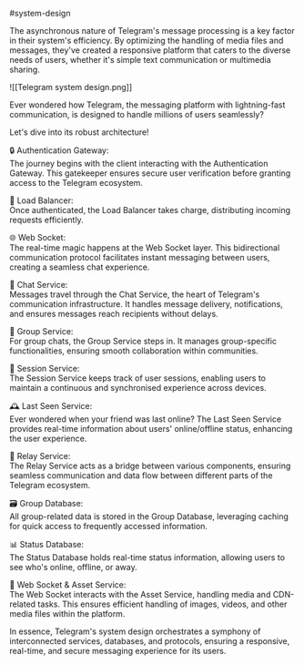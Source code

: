 #system-design 

The asynchronous nature of Telegram's message processing is a key factor in their system's efficiency. By optimizing the handling of media files and messages, they've created a responsive platform that caters to the diverse needs of users, whether it's simple text communication or multimedia sharing.

![[Telegram system design.png]]

Ever wondered how Telegram, the messaging platform with lightning-fast communication, is designed to handle millions of users seamlessly?  
  
Let's dive into its robust architecture!  
  
🔒 Authentication Gateway:  
The journey begins with the client interacting with the Authentication Gateway. This gatekeeper ensures secure user verification before granting access to the Telegram ecosystem.  
  
🔄 Load Balancer:  
Once authenticated, the Load Balancer takes charge, distributing incoming requests efficiently.  
  
🌐 Web Socket:  
The real-time magic happens at the Web Socket layer. This bidirectional communication protocol facilitates instant messaging between users, creating a seamless chat experience.  
  
💬 Chat Service:  
Messages travel through the Chat Service, the heart of Telegram's communication infrastructure. It handles message delivery, notifications, and ensures messages reach recipients without delays.  
  
👥 Group Service:  
For group chats, the Group Service steps in. It manages group-specific functionalities, ensuring smooth collaboration within communities.  
  
🔄 Session Service:  
The Session Service keeps track of user sessions, enabling users to maintain a continuous and synchronised experience across devices.  
  
🕰️ Last Seen Service:  
Ever wondered when your friend was last online? The Last Seen Service provides real-time information about users' online/offline status, enhancing the user experience.  
  
🔄 Relay Service:  
The Relay Service acts as a bridge between various components, ensuring seamless communication and data flow between different parts of the Telegram ecosystem.  
  
🗃️ Group Database:  
All group-related data is stored in the Group Database, leveraging caching for quick access to frequently accessed information.  
  
📊 Status Database:  
The Status Database holds real-time status information, allowing users to see who's online, offline, or away.  
  
🔗 Web Socket & Asset Service:  
The Web Socket interacts with the Asset Service, handling media and CDN-related tasks. This ensures efficient handling of images, videos, and other media files within the platform.  
  
  
In essence, Telegram's system design orchestrates a symphony of interconnected services, databases, and protocols, ensuring a responsive, real-time, and secure messaging experience for its users.